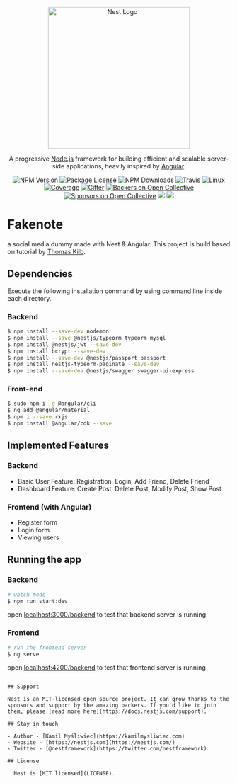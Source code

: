 <p align="center">
  <a href="http://nestjs.com/" target="blank"><img src="https://nestjs.com/img/logo_text.svg" width="320" alt="Nest Logo" /></a>
</p>

[travis-image]: https://api.travis-ci.org/nestjs/nest.svg?branch=master
[travis-url]: https://travis-ci.org/nestjs/nest
[linux-image]: https://img.shields.io/travis/nestjs/nest/master.svg?label=linux
[linux-url]: https://travis-ci.org/nestjs/nest
  
  <p align="center">A progressive <a href="http://nodejs.org" target="blank">Node.js</a> framework for building efficient and scalable server-side applications, heavily inspired by <a href="https://angular.io" target="blank">Angular</a>.</p>
    <p align="center">
<a href="https://www.npmjs.com/~nestjscore"><img src="https://img.shields.io/npm/v/@nestjs/core.svg" alt="NPM Version" /></a>
<a href="https://www.npmjs.com/~nestjscore"><img src="https://img.shields.io/npm/l/@nestjs/core.svg" alt="Package License" /></a>
<a href="https://www.npmjs.com/~nestjscore"><img src="https://img.shields.io/npm/dm/@nestjs/core.svg" alt="NPM Downloads" /></a>
<a href="https://travis-ci.org/nestjs/nest"><img src="https://api.travis-ci.org/nestjs/nest.svg?branch=master" alt="Travis" /></a>
<a href="https://travis-ci.org/nestjs/nest"><img src="https://img.shields.io/travis/nestjs/nest/master.svg?label=linux" alt="Linux" /></a>
<a href="https://coveralls.io/github/nestjs/nest?branch=master"><img src="https://coveralls.io/repos/github/nestjs/nest/badge.svg?branch=master#5" alt="Coverage" /></a>
<a href="https://gitter.im/nestjs/nestjs?utm_source=badge&utm_medium=badge&utm_campaign=pr-badge&utm_content=body_badge"><img src="https://badges.gitter.im/nestjs/nestjs.svg" alt="Gitter" /></a>
<a href="https://opencollective.com/nest#backer"><img src="https://opencollective.com/nest/backers/badge.svg" alt="Backers on Open Collective" /></a>
<a href="https://opencollective.com/nest#sponsor"><img src="https://opencollective.com/nest/sponsors/badge.svg" alt="Sponsors on Open Collective" /></a>
  <a href="https://paypal.me/kamilmysliwiec"><img src="https://img.shields.io/badge/Donate-PayPal-dc3d53.svg"/></a>
  <a href="https://twitter.com/nestframework"><img src="https://img.shields.io/twitter/follow/nestframework.svg?style=social&label=Follow"></a>
</p>
  <!--[![Backers on Open Collective](https://opencollective.com/nest/backers/badge.svg)](https://opencollective.com/nest#backer)
  [![Sponsors on Open Collective](https://opencollective.com/nest/sponsors/badge.svg)](https://opencollective.com/nest#sponsor)-->

# Fakenote
a social media dummy made with Nest & Angular. This project is build based on tutorial by [Thomas Kilb](https://gitlab.com/youtube-public/blog).

<!-- ## Description

[Nest](https://github.com/nestjs/nest) framework TypeScript starter repository. -->

## Dependencies
Execute the following installation command by using command line inside each directory.

### Backend
```bash
$ npm install --save-dev nodemon
$ npm install --save @nestjs/typeorm typeorm mysql
$ npm install @nestjs/jwt --save-dev
$ npm install bcrypt --save-dev
$ npm install --save-dev @nestjs/passport passport
$ npm install nestjs-typeorm-paginate --save-dev
$ npm install --save-dev @nestjs/swagger swagger-ui-express
```

### Front-end
```bash
$ sudo npm i -g @angular/cli
$ ng add @angular/material
$ npm i --save rxjs
$ npm install @angular/cdk --save
```

## Implemented Features

### Backend
- Basic User Feature: Registration, Login, Add Friend, Delete Friend
- Dashboard Feature: Create Post, Delete Post, Modify Post, Show Post

### Frontend (with Angular)
- Register form
- Login form
- Viewing users

<!-- ## Installation

```bash
$ npm install
``` -->

## Running the app

### Backend

```bash
# watch mode
$ npm run start:dev
```
open [localhost:3000/backend](https://localhost:3000/backend) to test that backend server is running

### Frontend

```bash
# run the frontend server
$ ng serve
```
open [localhost:4200/backend](https://localhost:4200) to test that frontend server is running

<!-- ## Test

```bash
# unit tests
$ npm run test

# e2e tests
$ npm run test:e2e

# test coverage
$ npm run test:cov -->
```

## Support

Nest is an MIT-licensed open source project. It can grow thanks to the sponsors and support by the amazing backers. If you'd like to join them, please [read more here](https://docs.nestjs.com/support).

## Stay in touch

- Author - [Kamil Myśliwiec](https://kamilmysliwiec.com)
- Website - [https://nestjs.com](https://nestjs.com/)
- Twitter - [@nestframework](https://twitter.com/nestframework)

## License

  Nest is [MIT licensed](LICENSE).
